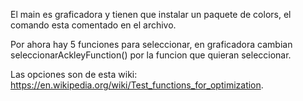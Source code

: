 El main es graficadora y tienen que instalar un paquete de colors, el comando esta comentado en el archivo.

Por ahora hay 5 funciones para seleccionar, en graficadora cambian seleccionarAckleyFunction() por la funcion que quieran seleccionar.

Las opciones son de esta wiki: https://en.wikipedia.org/wiki/Test_functions_for_optimization.
